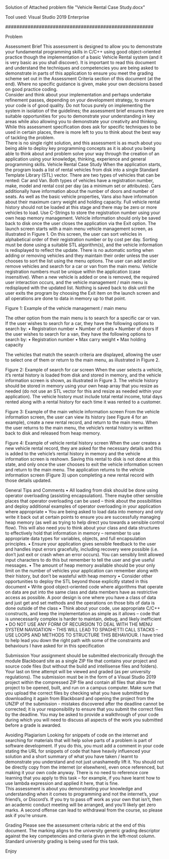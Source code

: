 Solution of Attached problem file "Vehicle Rental Case Study.docx"

Tool used: Visual Studio 2019 Enterprise 

#####################################################

Problem

Assessment Brief 
This assessment is designed to allow you to demonstrate your fundamental programming skills in C/C++ using good object-oriented practice though the implementation of a basic Vehicle Rental system (and it is very basic as you shall discover).  It is important to read this document and understand the techniques and competencies you are being asked to demonstrate in parts of this application to ensure you meet the grading scheme set out in the Assessment Criteria section of this document (at the end).  Where no specific guidance is given, make your own decisions based on good practice coding.  
Consider and think about your implementation and perhaps undertake refinement passes, depending on your development strategy, to ensure your code is of good quality.  Do not focus purely on implementing the system in isolation of the guidelines; the assessment brief ensures there are suitable opportunities for you to demonstrate your understanding in key areas while also allowing you to demonstrate your creativity and thinking.  While this assessment specification does ask for specific techniques to be used in certain places, there is more left to you to think about the best way of tackling the problem.  
There is no single right solution, and this assessment is as much about you being able to deploy key programming concepts as it is about you being able to think about and problem solve your way through the creation of an application using your knowledge, thinking, experience and general programming skills.
Vehicle Rental Case Study
When the application starts, the program loads a list of rental vehicles from disk into a single Standard Template Library (STL) vector.  There are two types of vehicles that can be rented: Car and Van.  Both types of vehicles have a registration number, make, model and rental cost per day (as a minimum set or attributes).  Cars additionally have information about the number of doors and number of seats.  As well as the basic vehicle properties, Vans also have information about their maximum carry weight and holding capacity.  Full vehicle rental history should not be loaded at this stage and there may be zero or more vehicles to load.  Use C-Strings to store the registration number using your own heap memory management.  Vehicle information should only be saved back to disk once the user closes the application via the Exit option.
The launch screen starts with a main menu vehicle management screen, as illustrated in Figure 1.  On this screen, the user can sort vehicles in alphabetical order of their registration number or by cost per day.  Sorting must be done using a suitable STL algorithm(s), and the vehicle information is redisplayed to reflect the update.  There is no automatic sorting when adding or removing vehicles and they maintain their order unless the user chooses to sort the list using the menu options.
The user can add and/or remove vehicles and search for a car or van from the main menu.  Vehicle registration numbers must be unique within the application (case insensitive).   When a new vehicle is added or one is removed, the required user interaction occurs, and the vehicle management / main menu is redisplayed with the updated list.  Nothing is saved back to disk until the user exits the program by choosing the Exit item on the launch screen and all operations are done to data in memory up to that point.
 
Figure 1: Example of the vehicle management / main menu

The other option from the main menu is to search for a specific car or van.  
If the user wishes to search for a car, they have the following options to search by:
•	Registration number
•	Number of seats
•	Number of doors
If the user wishes to search for a van, they have the following options to search by:
•	Registration number
•	Max carry weight
•	Max holding capacity

The vehicles that match the search criteria are displayed, allowing the user to select one of them or return to the main menu, as illustrated in Figure 2.
 
Figure 2: Example of search for car screen
When the user selects a vehicle, it’s rental history is loaded from disk  and stored in memory, and the vehicle information screen is shown, as illustrated in Figure 3.  The vehicle history should be stored in memory using your own heap array that you resize as needed (do not use an STL vector for this and resize as needed within your application).  The vehicle history must include total rental income, total days rented along with a rental history for each time it was rented to a customer.
	
 
Figure 3: Example of the main vehicle information screen
From the vehicle information screen, the user can view its history (see Figure 4 for an example), create a new rental record, and return to the main menu.  When the user returns to the main menu, the vehicle’s rental history is written back to disk and released from heap memory.

 
Figure 4: Example of vehicle rental history screen
When the user creates a new vehicle rental record, they are asked for the necessary details and this is added to the vehicle’s rental history in memory and the vehicle information screen is reshown.  Saving this rental to disk is not done at this state, and only once the user chooses to exit the vehicle information screen and return to the main menu.  The application returns to the vehicle information screen (Figure 3) upon completing a new rental record with those details updated.  

General Tips and Comments
•	All loading from disk should be done using operator overloading (assisting encapsulation).  There maybe other sensible places that operator overloading can be used – think about the possibilities and deploy additional examples of operator overloading in your application where appropriate
•	You are being asked to load data into memory and only write it back out at certain points to ensure you are successfully managing heap memory (as well as trying to help direct you towards a sensible control flow).  This will also need you to think about your class and data structures to effectively hold that information in memory – remember to use appropriate data types for variables, objects, and full encapsulation principles.
•	Ensure your application gives sensible feedback to the user and handles input errors gracefully, including recovery were possible (i.e. don’t just exit or crash when an error occurs).  You can sensibly limit allowed input characters to do this but remember to tell the user and give useful messages.
•	The amount of heap memory available should be your only limit on the number of vehicles your application can remember along with their history, but don’t be wasteful with heap memory
•	Consider other opportunities to deploy the STL beyond those explicitly stated in this document
•	Write good object-oriented code where algorithms that operate on data are put into the same class and data members have as restrictive access as possible.  A poor design is one where you have a class of data and just get and set methods and the operations on those bits of data is done outside of the class
•	Think about your code, use appropriate C/C++ constructs, and keep the implementation as simple as it allows – code that is unnecessarily complex is harder to maintain, debug, and likely inefficient
•	DO NOT USE ANY FORM OF RECURSION TO DEAL WITH THE MENU SYSTEM NAVIGATION – THIS WILL LEAD TO SPAGHETTI CALL STACKS – USE LOOPS AND METHODS TO STRUCTURE THIS BEHAVIOUR.  I have tried to help lead you down the right path with some of the constraints and behaviours I have asked for in this specification

Submission
Your assignment should be submitted electronically through the module Blackboard site as a single ZIP file that contains your project and source code files (but without the build and intellisense files and folders).  Your last on time attempt will be viewed and graded (as per university regulations).
The submission must be in the form of a Visual Studio 2019 project within the compressed ZIP file and contain all files that allow the project to be opened, built, and run on a campus computer.  Make sure that you upload the correct files by checking what you have submitted by downloading it again from Blackboard and opening the project from the UNZIP of the submission - mistakes discovered after the deadline cannot be corrected; it is your responsibility to ensure that you submit the correct files by the deadline.  You may be asked to provide a walkthrough of your code during which you will need to discuss all aspects of the work you submitted before a grade is awarded.

Avoiding Plagiarism
Looking for snippets of code on the internet and searching for materials that will help solve parts of a problem is part of software development.  If you do this, you must add a comment in your code stating the URL for snippets of code that have heavily influenced your solution and a short summary of what you have taken / learnt to demonstrate you understand and not just unashamedly lift it.  You should not be directly copy from the internet (or elsewhere), even once referenced, but making it your own code anyway.  There is no need to reference core learning that you apply to this task – for example, if you have learnt how to use lambda expression and applied it here, that is fine.  
This assessment is about you demonstrating your knowledge and understanding when it comes to programming and not the internet’s, your friend’s, or Discord’s.  If you try to pass off work as your own that isn’t, then an academic conduct meeting will be arranged, and you’ll likely get zero marks.  A second offense can lead to withdrawal from the course, so please ask if you’re unsure.

Grading
Please see the assessment criteria rubric at the end of this document.  The marking aligns to the university generic grading descriptor against the key competencies and criteria given in the left-most column.  Standard university grading is being used for this task.


Enjoy
